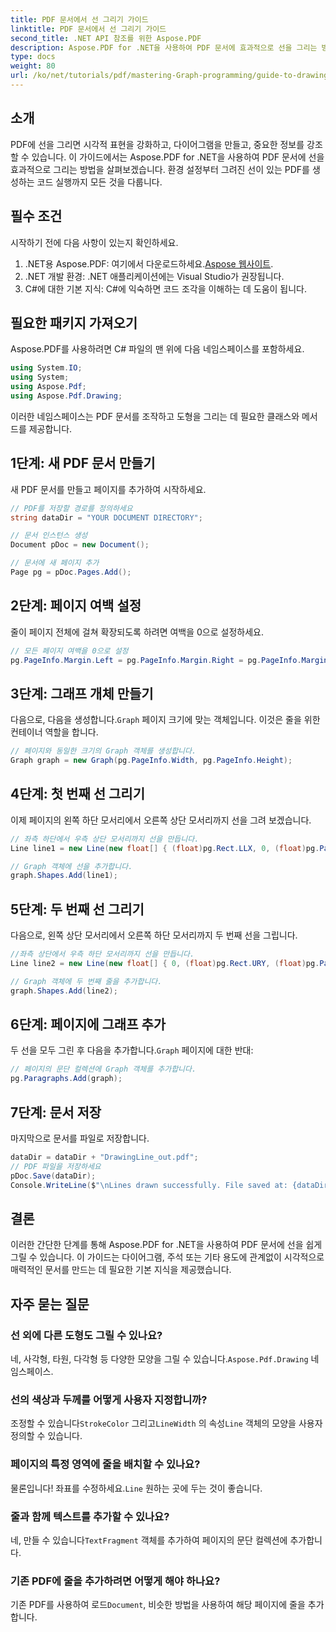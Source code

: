 ```yaml
---
title: PDF 문서에서 선 그리기 가이드
linktitle: PDF 문서에서 선 그리기 가이드
second_title: .NET API 참조를 위한 Aspose.PDF
description: Aspose.PDF for .NET을 사용하여 PDF 문서에 효과적으로 선을 그리는 방법을 알아보세요. 이 포괄적인 튜토리얼은 설정 프로세스를 안내하고 명확한 단계별 지침을 제공합니다.
type: docs
weight: 80
url: /ko/net/tutorials/pdf/mastering-Graph-programming/guide-to-drawing-lines/
---
```

## 소개

PDF에 선을 그리면 시각적 표현을 강화하고, 다이어그램을 만들고, 중요한 정보를 강조할 수 있습니다. 이 가이드에서는 Aspose.PDF for .NET을 사용하여 PDF 문서에 선을 효과적으로 그리는 방법을 살펴보겠습니다. 환경 설정부터 그려진 선이 있는 PDF를 생성하는 코드 실행까지 모든 것을 다룹니다.

## 필수 조건

시작하기 전에 다음 사항이 있는지 확인하세요.

1.  .NET용 Aspose.PDF: 여기에서 다운로드하세요.[Aspose 웹사이트](https://releases.aspose.com/pdf/net/).
2. .NET 개발 환경: .NET 애플리케이션에는 Visual Studio가 권장됩니다.
3. C#에 대한 기본 지식: C#에 익숙하면 코드 조각을 이해하는 데 도움이 됩니다.

## 필요한 패키지 가져오기

Aspose.PDF를 사용하려면 C# 파일의 맨 위에 다음 네임스페이스를 포함하세요.

```csharp
using System.IO;
using System;
using Aspose.Pdf;
using Aspose.Pdf.Drawing;
```

이러한 네임스페이스는 PDF 문서를 조작하고 도형을 그리는 데 필요한 클래스와 메서드를 제공합니다.

## 1단계: 새 PDF 문서 만들기

새 PDF 문서를 만들고 페이지를 추가하여 시작하세요.

```csharp
// PDF를 저장할 경로를 정의하세요
string dataDir = "YOUR DOCUMENT DIRECTORY";

// 문서 인스턴스 생성
Document pDoc = new Document();

// 문서에 새 페이지 추가
Page pg = pDoc.Pages.Add();
```

## 2단계: 페이지 여백 설정

줄이 페이지 전체에 걸쳐 확장되도록 하려면 여백을 0으로 설정하세요.

```csharp
// 모든 페이지 여백을 0으로 설정
pg.PageInfo.Margin.Left = pg.PageInfo.Margin.Right = pg.PageInfo.Margin.Bottom = pg.PageInfo.Margin.Top = 0;
```

## 3단계: 그래프 개체 만들기

 다음으로, 다음을 생성합니다.`Graph` 페이지 크기에 맞는 객체입니다. 이것은 줄을 위한 컨테이너 역할을 합니다.

```csharp
// 페이지와 동일한 크기의 Graph 객체를 생성합니다.
Graph graph = new Graph(pg.PageInfo.Width, pg.PageInfo.Height);
```

## 4단계: 첫 번째 선 그리기

이제 페이지의 왼쪽 하단 모서리에서 오른쪽 상단 모서리까지 선을 그려 보겠습니다.

```csharp
// 좌측 하단에서 우측 상단 모서리까지 선을 만듭니다.
Line line1 = new Line(new float[] { (float)pg.Rect.LLX, 0, (float)pg.PageInfo.Width, (float)pg.Rect.URY });

// Graph 객체에 선을 추가합니다.
graph.Shapes.Add(line1);
```

## 5단계: 두 번째 선 그리기

다음으로, 왼쪽 상단 모서리에서 오른쪽 하단 모서리까지 두 번째 선을 그립니다.

```csharp
//좌측 상단에서 우측 하단 모서리까지 선을 만듭니다.
Line line2 = new Line(new float[] { 0, (float)pg.Rect.URY, (float)pg.PageInfo.Width, (float)pg.Rect.LLX });

// Graph 객체에 두 번째 줄을 추가합니다.
graph.Shapes.Add(line2);
```

## 6단계: 페이지에 그래프 추가

 두 선을 모두 그린 후 다음을 추가합니다.`Graph` 페이지에 대한 반대:

```csharp
// 페이지의 문단 컬렉션에 Graph 객체를 추가합니다.
pg.Paragraphs.Add(graph);
```

## 7단계: 문서 저장

마지막으로 문서를 파일로 저장합니다.

```csharp
dataDir = dataDir + "DrawingLine_out.pdf";
// PDF 파일을 저장하세요
pDoc.Save(dataDir);
Console.WriteLine($"\nLines drawn successfully. File saved at: {dataDir}");
```

## 결론

이러한 간단한 단계를 통해 Aspose.PDF for .NET을 사용하여 PDF 문서에 선을 쉽게 그릴 수 있습니다. 이 가이드는 다이어그램, 주석 또는 기타 용도에 관계없이 시각적으로 매력적인 문서를 만드는 데 필요한 기본 지식을 제공했습니다.

## 자주 묻는 질문

### 선 외에 다른 도형도 그릴 수 있나요?
 네, 사각형, 타원, 다각형 등 다양한 모양을 그릴 수 있습니다.`Aspose.Pdf.Drawing` 네임스페이스.

### 선의 색상과 두께를 어떻게 사용자 지정합니까?
 조정할 수 있습니다`StrokeColor` 그리고`LineWidth` 의 속성`Line` 객체의 모양을 사용자 정의할 수 있습니다.

### 페이지의 특정 영역에 줄을 배치할 수 있나요?
물론입니다! 좌표를 수정하세요.`Line` 원하는 곳에 두는 것이 좋습니다.

### 줄과 함께 텍스트를 추가할 수 있나요?
 네, 만들 수 있습니다`TextFragment` 객체를 추가하여 페이지의 문단 컬렉션에 추가합니다.

### 기존 PDF에 줄을 추가하려면 어떻게 해야 하나요?
 기존 PDF를 사용하여 로드`Document`, 비슷한 방법을 사용하여 해당 페이지에 줄을 추가합니다.